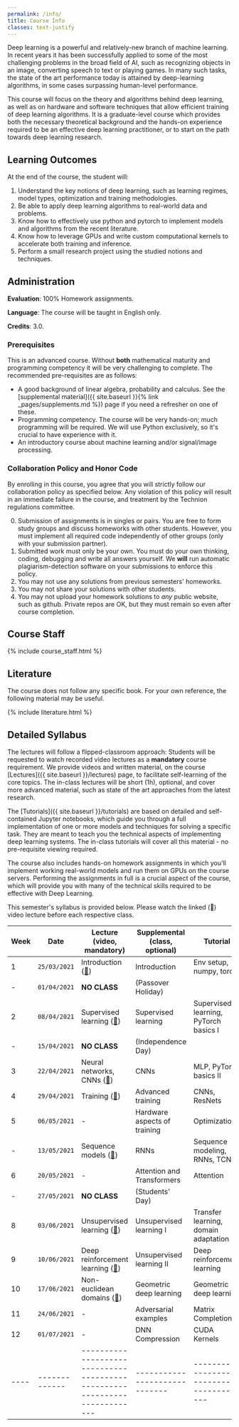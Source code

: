 ```yaml
---
permalink: /info/
title: Course Info
classes: text-justify 
---
```


Deep learning is a powerful and relatively-new branch of machine learning. In
recent years it has been successfully applied to some of the most challenging
problems in the broad field of AI, such as recognizing objects in an image,
converting speech to text or playing games. In many such tasks, the state of
the art performance today is attained by deep-learning algorithms, in some
cases surpassing human-level performance.

This course will focus on the theory and algorithms behind deep learning, as
well as on hardware and software techniques that allow efficient training of
deep learning algorithms. It is a graduate-level course which provides both the
necessary theoretical background and the hands-on experience required to be an
effective deep learning practitioner, or to start on the path towards deep
learning research.

## Learning Outcomes

At the end of the course, the student will:

1.	Understand the key notions of deep learning, such as learning regimes, model
    types, optimization and training methodologies.
1.  Be able to apply deep learning algorithms to real-world data and problems.
1.	Know how to effectively use python and pytorch to implement models and
    algorithms from the recent literature.
1.	Know how to leverage GPUs and write custom computational kernels to
    accelerate both training and inference.
1.	Perform a small research project using the studied notions and techniques.


## Administration

**Evaluation**: 100% Homework assignments.

**Language**: The course will be taught in English only.

**Credits**: 3.0.

### Prerequisites

This is an advanced course. Without **both** mathematical maturity and
programming competency it will be very challenging to complete.
The recommended pre-requisites are as follows:

- A good background of linear algebra, probability and calculus. See the
  [supplemental material]({{ site.baseurl }}{% link _pages/supplements.md %})
  page if you need a refresher on one of these.
- Programming competency. The course will be very hands-on; much programming
  will be required.  We will use Python exclusively, so it's crucial to have
  experience with it.
- An introductory course about machine learning and/or signal/image processing.

### Collaboration Policy and Honor Code

By enrolling in this course, you agree that you will strictly follow our
collaboration policy as specified below. Any violation of this policy will
result in an immediate failure in the course, and treatment by the Technion
regulations committee.

0. Submission of assignments is in singles or pairs.
   You are free to form study groups and discuss homeworks with other students.
   However, you must implement all required code independently of other groups
   (only with your submission partner).
1. Submitted work must only be your own. You must do your own thinking,
   coding, debugging and write all answers yourself. We **will** run automatic
   plagiarism-detection software on your submissions to enforce this policy.
3. You may not use any solutions from previous semesters' homeworks.
4. You may not share your solutions with other students.
5. You may not upload your homework solutions to *any* public website, such as
   github. Private repos are OK, but they must remain so even after course completion.

## Course Staff

{% include course_staff.html %}

## Literature

The course does not follow any specific book. For your own reference, the
following material may be useful.

{% include literature.html %}

## Detailed Syllabus


The lectures will follow a flipped-classroom approach: Students will be
requested to watch recorded video lectures as a **mandatory** course
requirement. We provide videos and written material, on the course
[Lectures]({{ site.baseurl }}/lectures) page, to facilitate self-learning of
the core topics. The in-class lectures will be short (1h), optional, and
cover more advanced material, such as state of the art approaches from the
latest research.

The [Tutorials]({{ site.baseurl }}/tutorials) are based on detailed and
self-contained Jupyter notebooks, which guide you through a full implementation
of one or more models and techniques for solving a specific task. They are
meant to teach you the technical aspects of implementing deep learning systems.
The in-class tutorials will cover all this material - no pre-requisite viewing
required.

The course also includes hands-on homework assignments in which you'll
implement working real-world models and run them on GPUs on the course servers.
Performing the assignments in full is a crucial aspect of the course, which
will provide you with many of the technical skills required to be effective
with Deep Learning.

This semester's syllabus is provided below. Please watch the linked (🔗) video
lecture before each respective class.


| Week | Date          | Lecture (video, mandatory)                                                | Supplemental (class, optional) | Tutorial                                    | Homework   |
| ---- | ------------- | ------------------------------------------------------------------------- | -----------------------------  | ------------------------------------------- | ---------- |
| 1    | `25/03/2021`  | Introduction ([🔗]({{site.baseurl}}/lectures/lecture_01/))                | Introduction                   | Env setup, numpy, torch
| -    | `01/04/2021`  | **NO CLASS**                                                              | (Passover Holiday)             |                                             |            |
| 2    | `08/04/2021`  | Supervised learning ([🔗]({{site.baseurl}}/lectures/lecture_02/))         | Supervised learning            | Supervised learning, PyTorch basics I       | HW1        |
| -    | `15/04/2021`  | **NO CLASS**                                                              | (Independence Day)             |                                             |            |
| 3    | `22/04/2021`  | Neural networks, CNNs ([🔗]({{site.baseurl}}/lectures/lecture_03/))       | CNNs                           | MLP, PyTorch basics II                      |            |
| 4    | `29/04/2021`  | Training ([🔗]({{site.baseurl}}/lectures/lecture_04))                     | Advanced training              | CNNs, ResNets                               |            |
| 5    | `06/05/2021`  | -                                                                         | Hardware aspects of training   | Optimization                                | HW2        |
| -    | `13/05/2021`  | Sequence models ([🔗]({{site.baseurl}}/lectures/lecture_05))              | RNNs                           | Sequence modeling, RNNs, TCNs               |            |
| 6    | `20/05/2021`  | -                                                                         | Attention and Transformers     | Attention                                   |            |
| -    | `27/05/2021`  | **NO CLASS**                                                              | (Students' Day)                |                                             |            |
| 8    | `03/06/2021`  | Unsupervised learning ([🔗]({{site.baseurl}}/lectures/lecture_06))        | Unsupervised learning I        | Transfer learning, domain adaptation        | HW3        |
| 9    | `10/06/2021`  | Deep reinforcement learning ([🔗]({{site.baseurl}}/lectures/lecture_07))  | Unsupervised learning II       | Deep reinforcement learning                 |            |
| 10   | `17/06/2021`  | Non-euclidean domains ([🔗]({{site.baseurl}}/lectures/lecture_11))        | Geometric deep learning        | Geometric deep learning                     |            |
| 11   | `24/06/2021`  | -                                                                         | Adversarial examples           | Matrix Completion                           | HW4        |
| 12   | `01/07/2021`  | -                                                                         | DNN Compression                | CUDA Kernels                                |            |
| ---- | ------------- | ------------------------------------------------------------------------- | -----------------------------  | ------------------------------------------- | ---------- |

